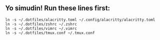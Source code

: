 ## Yo simudin! Run these lines first:

`ln -s ~/.dotfiles/alacritty.toml ~/.config/alacritty/alacritty.toml`\
`ln -s ~/.dotfiles/zshrc ~/.zshrc`\
`ln -s ~/.dotfiles/vimrc ~/.vimrc`\
`ln -s ~/.dotfiles/tmux.conf ~/.tmux.conf`
